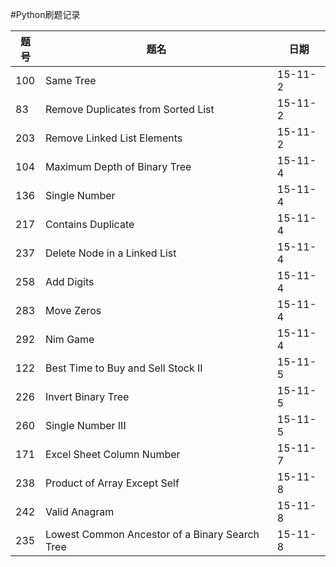 #Python刷题记录

题号|题名|日期
---|----|---
100|Same Tree|15-11-2
83|Remove Duplicates from Sorted List|15-11-2
203|Remove Linked List Elements|15-11-2
104|Maximum Depth of Binary Tree|15-11-4
136|Single Number|15-11-4
217|Contains Duplicate|15-11-4
237|Delete Node in a Linked List|15-11-4
258|Add Digits|15-11-4
283|Move Zeros|15-11-4
292|Nim Game|15-11-4
122|Best Time to Buy and Sell Stock II|15-11-5
226|Invert Binary Tree|15-11-5
260|Single Number III|15-11-5
171|Excel Sheet Column Number|15-11-7
238|Product of Array Except Self|15-11-8
242|Valid Anagram|15-11-8
235|Lowest Common Ancestor of a Binary Search Tree|15-11-8